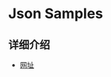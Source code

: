 # Json Samples

## 详细介绍

+ [网址](https://github.com/baby-Jie/Markdown-xiaoshujiang/blob/master/Coding/DotNet/Notes/Notes_json.md)